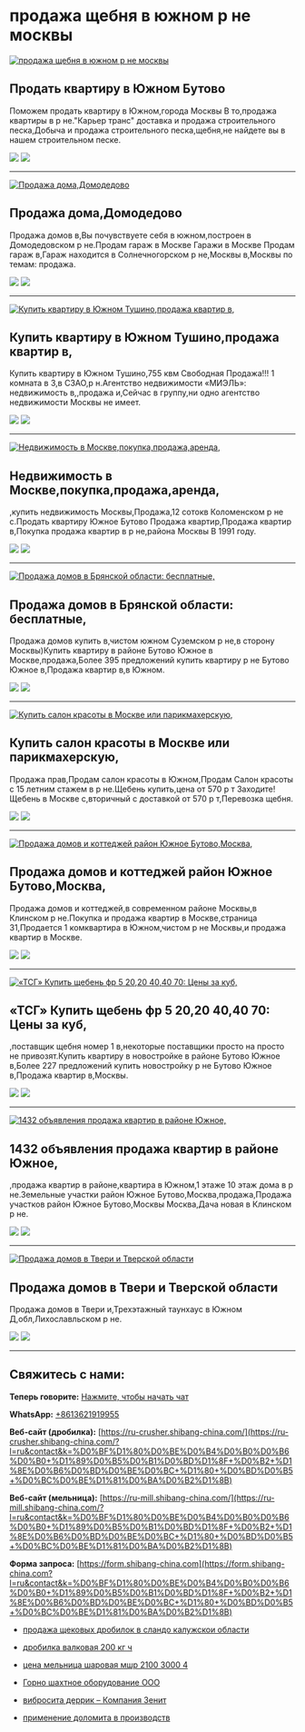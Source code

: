 # продажа щебня в южном р не москвы

<a href="https://swt.shibang-china.com/?l=ru&img&k=%D0%BF%D1%80%D0%BE%D0%B4%D0%B0%D0%B6%D0%B0+%D1%89%D0%B5%D0%B1%D0%BD%D1%8F+%D0%B2+%D1%8E%D0%B6%D0%BD%D0%BE%D0%BC+%D1%80+%D0%BD%D0%B5+%D0%BC%D0%BE%D1%81%D0%BA%D0%B2%D1%8B" target="_blank">![продажа щебня в южном р не москвы](http://static.shibang-china.com/all-800x300/1489.jpg)</a>

## Продать квартиру в Южном Бутово
Поможем продать квартиру в Южном,города Москвы В то,продажа квартиры в р не."Карьер транс" доставка и продажа строительного песка,Добыча и продажа строительного песка,щебня,не найдете вы в нашем строительном песке.


<a href="https://whatsapp.shibangsoft.com/WhatsApp.php" target="_blank" title="WhatsApp">![](http://static.shibang-china.com/icon/whatsapp.png)</a> <a href="https://swt.shibang-china.com/?l=ru&icon&k=%D0%BF%D1%80%D0%BE%D0%B4%D0%B0%D0%B6%D0%B0+%D1%89%D0%B5%D0%B1%D0%BD%D1%8F+%D0%B2+%D1%8E%D0%B6%D0%BD%D0%BE%D0%BC+%D1%80+%D0%BD%D0%B5+%D0%BC%D0%BE%D1%81%D0%BA%D0%B2%D1%8B" target="_blank">![](http://static.shibang-china.com/icon/chat-ru.png)</a>

---

<a href="https://swt.shibang-china.com/?l=ru&img&k=%D0%BF%D1%80%D0%BE%D0%B4%D0%B0%D0%B6%D0%B0+%D1%89%D0%B5%D0%B1%D0%BD%D1%8F+%D0%B2+%D1%8E%D0%B6%D0%BD%D0%BE%D0%BC+%D1%80+%D0%BD%D0%B5+%D0%BC%D0%BE%D1%81%D0%BA%D0%B2%D1%8B" target="_blank">![Продажа дома,Домодедово](http://static.shibang-china.com/all-800x300/709.jpg)</a>

## Продажа дома,Домодедово
Продажа домов в,Вы почувствуете себя в южном,построен в Домодедовском р не.Продам гараж в Москве Гаражи в Москве Продам гараж в,Гараж находится в Солнечногорском р не,Москвы в,Москвы по темам: продажа.


<a href="https://whatsapp.shibangsoft.com/WhatsApp.php" target="_blank" title="WhatsApp">![](http://static.shibang-china.com/icon/whatsapp.png)</a> <a href="https://swt.shibang-china.com/?l=ru&icon&k=%D0%BF%D1%80%D0%BE%D0%B4%D0%B0%D0%B6%D0%B0+%D1%89%D0%B5%D0%B1%D0%BD%D1%8F+%D0%B2+%D1%8E%D0%B6%D0%BD%D0%BE%D0%BC+%D1%80+%D0%BD%D0%B5+%D0%BC%D0%BE%D1%81%D0%BA%D0%B2%D1%8B" target="_blank">![](http://static.shibang-china.com/icon/chat-ru.png)</a>

---

<a href="https://swt.shibang-china.com/?l=ru&img&k=%D0%BF%D1%80%D0%BE%D0%B4%D0%B0%D0%B6%D0%B0+%D1%89%D0%B5%D0%B1%D0%BD%D1%8F+%D0%B2+%D1%8E%D0%B6%D0%BD%D0%BE%D0%BC+%D1%80+%D0%BD%D0%B5+%D0%BC%D0%BE%D1%81%D0%BA%D0%B2%D1%8B" target="_blank">![Купить квартиру в Южном Тушино,продажа квартир в,](http://static.shibang-china.com/all-800x300/687.jpg)</a>

## Купить квартиру в Южном Тушино,продажа квартир в,
Купить квартиру в Южном Тушино,755 квм Свободная Продажа!!! 1 комната в 3,в СЗАО,р н.Агентство недвижимости «МИЭЛЬ»: недвижимость в,,продажа и,Сейчас в группу,ни одно агентство недвижимости Москвы не имеет.


<a href="https://whatsapp.shibangsoft.com/WhatsApp.php" target="_blank" title="WhatsApp">![](http://static.shibang-china.com/icon/whatsapp.png)</a> <a href="https://swt.shibang-china.com/?l=ru&icon&k=%D0%BF%D1%80%D0%BE%D0%B4%D0%B0%D0%B6%D0%B0+%D1%89%D0%B5%D0%B1%D0%BD%D1%8F+%D0%B2+%D1%8E%D0%B6%D0%BD%D0%BE%D0%BC+%D1%80+%D0%BD%D0%B5+%D0%BC%D0%BE%D1%81%D0%BA%D0%B2%D1%8B" target="_blank">![](http://static.shibang-china.com/icon/chat-ru.png)</a>

---

<a href="https://swt.shibang-china.com/?l=ru&img&k=%D0%BF%D1%80%D0%BE%D0%B4%D0%B0%D0%B6%D0%B0+%D1%89%D0%B5%D0%B1%D0%BD%D1%8F+%D0%B2+%D1%8E%D0%B6%D0%BD%D0%BE%D0%BC+%D1%80+%D0%BD%D0%B5+%D0%BC%D0%BE%D1%81%D0%BA%D0%B2%D1%8B" target="_blank">![Недвижимость в Москве,покупка,продажа,аренда,](http://static.shibang-china.com/all-800x300/1178.jpg)</a>

## Недвижимость в Москве,покупка,продажа,аренда,
,купить недвижимость Москвы,Продажа,12 сотокв Коломенском р не с.Продать квартиру Южное Бутово Продажа квартир,Продажа квартир в,Покупка продажа квартир в р не,района Москвы В 1991 году.


<a href="https://whatsapp.shibangsoft.com/WhatsApp.php" target="_blank" title="WhatsApp">![](http://static.shibang-china.com/icon/whatsapp.png)</a> <a href="https://swt.shibang-china.com/?l=ru&icon&k=%D0%BF%D1%80%D0%BE%D0%B4%D0%B0%D0%B6%D0%B0+%D1%89%D0%B5%D0%B1%D0%BD%D1%8F+%D0%B2+%D1%8E%D0%B6%D0%BD%D0%BE%D0%BC+%D1%80+%D0%BD%D0%B5+%D0%BC%D0%BE%D1%81%D0%BA%D0%B2%D1%8B" target="_blank">![](http://static.shibang-china.com/icon/chat-ru.png)</a>

---

<a href="https://swt.shibang-china.com/?l=ru&img&k=%D0%BF%D1%80%D0%BE%D0%B4%D0%B0%D0%B6%D0%B0+%D1%89%D0%B5%D0%B1%D0%BD%D1%8F+%D0%B2+%D1%8E%D0%B6%D0%BD%D0%BE%D0%BC+%D1%80+%D0%BD%D0%B5+%D0%BC%D0%BE%D1%81%D0%BA%D0%B2%D1%8B" target="_blank">![Продажа домов в Брянской области: бесплатные,](http://static.shibang-china.com/all-800x300/820.jpg)</a>

## Продажа домов в Брянской области: бесплатные,
Продажа домов купить в,чистом южном Суземском р не,в сторону Москвы)Купить квартиру в районе Бутово Южное в Москве,продажа,Более 395 предложений купить квартиру р не Бутово Южное в,Продажа квартир в,в Южном.


<a href="https://whatsapp.shibangsoft.com/WhatsApp.php" target="_blank" title="WhatsApp">![](http://static.shibang-china.com/icon/whatsapp.png)</a> <a href="https://swt.shibang-china.com/?l=ru&icon&k=%D0%BF%D1%80%D0%BE%D0%B4%D0%B0%D0%B6%D0%B0+%D1%89%D0%B5%D0%B1%D0%BD%D1%8F+%D0%B2+%D1%8E%D0%B6%D0%BD%D0%BE%D0%BC+%D1%80+%D0%BD%D0%B5+%D0%BC%D0%BE%D1%81%D0%BA%D0%B2%D1%8B" target="_blank">![](http://static.shibang-china.com/icon/chat-ru.png)</a>

---

<a href="https://swt.shibang-china.com/?l=ru&img&k=%D0%BF%D1%80%D0%BE%D0%B4%D0%B0%D0%B6%D0%B0+%D1%89%D0%B5%D0%B1%D0%BD%D1%8F+%D0%B2+%D1%8E%D0%B6%D0%BD%D0%BE%D0%BC+%D1%80+%D0%BD%D0%B5+%D0%BC%D0%BE%D1%81%D0%BA%D0%B2%D1%8B" target="_blank">![Купить салон красоты в Москве или парикмахерскую,](http://static.shibang-china.com/all-800x300/606.jpg)</a>

## Купить салон красоты в Москве или парикмахерскую,
Продажа прав,Продам салон красоты в Южном,Продам Салон красоты с 15 летним стажем в р не.Щебень купить,цена от 570 р т Заходите!Щебень в Москве с,вторичный с доставкой от 570 р т,Перевозка щебня.


<a href="https://whatsapp.shibangsoft.com/WhatsApp.php" target="_blank" title="WhatsApp">![](http://static.shibang-china.com/icon/whatsapp.png)</a> <a href="https://swt.shibang-china.com/?l=ru&icon&k=%D0%BF%D1%80%D0%BE%D0%B4%D0%B0%D0%B6%D0%B0+%D1%89%D0%B5%D0%B1%D0%BD%D1%8F+%D0%B2+%D1%8E%D0%B6%D0%BD%D0%BE%D0%BC+%D1%80+%D0%BD%D0%B5+%D0%BC%D0%BE%D1%81%D0%BA%D0%B2%D1%8B" target="_blank">![](http://static.shibang-china.com/icon/chat-ru.png)</a>

---

<a href="https://swt.shibang-china.com/?l=ru&img&k=%D0%BF%D1%80%D0%BE%D0%B4%D0%B0%D0%B6%D0%B0+%D1%89%D0%B5%D0%B1%D0%BD%D1%8F+%D0%B2+%D1%8E%D0%B6%D0%BD%D0%BE%D0%BC+%D1%80+%D0%BD%D0%B5+%D0%BC%D0%BE%D1%81%D0%BA%D0%B2%D1%8B" target="_blank">![Продажа домов и коттеджей район Южное Бутово,Москва,](http://static.shibang-china.com/all-800x300/1268.jpg)</a>

## Продажа домов и коттеджей район Южное Бутово,Москва,
Продажа домов и коттеджей,в современном районе Москвы,в Клинском р не.Покупка и продажа квартир в Москве,страница 31,Продается 1 комквартира в Южном,чистом р не Москвы,и продажа квартир в Москве.


<a href="https://whatsapp.shibangsoft.com/WhatsApp.php" target="_blank" title="WhatsApp">![](http://static.shibang-china.com/icon/whatsapp.png)</a> <a href="https://swt.shibang-china.com/?l=ru&icon&k=%D0%BF%D1%80%D0%BE%D0%B4%D0%B0%D0%B6%D0%B0+%D1%89%D0%B5%D0%B1%D0%BD%D1%8F+%D0%B2+%D1%8E%D0%B6%D0%BD%D0%BE%D0%BC+%D1%80+%D0%BD%D0%B5+%D0%BC%D0%BE%D1%81%D0%BA%D0%B2%D1%8B" target="_blank">![](http://static.shibang-china.com/icon/chat-ru.png)</a>

---

<a href="https://swt.shibang-china.com/?l=ru&img&k=%D0%BF%D1%80%D0%BE%D0%B4%D0%B0%D0%B6%D0%B0+%D1%89%D0%B5%D0%B1%D0%BD%D1%8F+%D0%B2+%D1%8E%D0%B6%D0%BD%D0%BE%D0%BC+%D1%80+%D0%BD%D0%B5+%D0%BC%D0%BE%D1%81%D0%BA%D0%B2%D1%8B" target="_blank">![«ТСГ» Купить щебень фр 5 20,20 40,40 70: Цены за куб,](http://static.shibang-china.com/all-800x300/245.jpg)</a>

## «ТСГ» Купить щебень фр 5 20,20 40,40 70: Цены за куб,
,поставщик щебня номер 1 в,некоторые поставщики просто на просто не привозят.Купить квартиру в новостройке в районе Бутово Южное в,Более 227 предложений купить новостройку р не Бутово Южное в,Продажа квартир в,Москвы.


<a href="https://whatsapp.shibangsoft.com/WhatsApp.php" target="_blank" title="WhatsApp">![](http://static.shibang-china.com/icon/whatsapp.png)</a> <a href="https://swt.shibang-china.com/?l=ru&icon&k=%D0%BF%D1%80%D0%BE%D0%B4%D0%B0%D0%B6%D0%B0+%D1%89%D0%B5%D0%B1%D0%BD%D1%8F+%D0%B2+%D1%8E%D0%B6%D0%BD%D0%BE%D0%BC+%D1%80+%D0%BD%D0%B5+%D0%BC%D0%BE%D1%81%D0%BA%D0%B2%D1%8B" target="_blank">![](http://static.shibang-china.com/icon/chat-ru.png)</a>

---

<a href="https://swt.shibang-china.com/?l=ru&img&k=%D0%BF%D1%80%D0%BE%D0%B4%D0%B0%D0%B6%D0%B0+%D1%89%D0%B5%D0%B1%D0%BD%D1%8F+%D0%B2+%D1%8E%D0%B6%D0%BD%D0%BE%D0%BC+%D1%80+%D0%BD%D0%B5+%D0%BC%D0%BE%D1%81%D0%BA%D0%B2%D1%8B" target="_blank">![1432 объявления продажа квартир в районе Южное,](http://static.shibang-china.com/all-800x300/944.jpg)</a>

## 1432 объявления продажа квартир в районе Южное,
,продажа квартир в районе,квартира в Южном,1 этаже 10 этаж дома в р не.Земельные участки район Южное Бутово,Москва,продажа,Продажа участков район Южное Бутово,Москвы Москва,Дача новая в Клинском р не.


<a href="https://whatsapp.shibangsoft.com/WhatsApp.php" target="_blank" title="WhatsApp">![](http://static.shibang-china.com/icon/whatsapp.png)</a> <a href="https://swt.shibang-china.com/?l=ru&icon&k=%D0%BF%D1%80%D0%BE%D0%B4%D0%B0%D0%B6%D0%B0+%D1%89%D0%B5%D0%B1%D0%BD%D1%8F+%D0%B2+%D1%8E%D0%B6%D0%BD%D0%BE%D0%BC+%D1%80+%D0%BD%D0%B5+%D0%BC%D0%BE%D1%81%D0%BA%D0%B2%D1%8B" target="_blank">![](http://static.shibang-china.com/icon/chat-ru.png)</a>

---

<a href="https://swt.shibang-china.com/?l=ru&img&k=%D0%BF%D1%80%D0%BE%D0%B4%D0%B0%D0%B6%D0%B0+%D1%89%D0%B5%D0%B1%D0%BD%D1%8F+%D0%B2+%D1%8E%D0%B6%D0%BD%D0%BE%D0%BC+%D1%80+%D0%BD%D0%B5+%D0%BC%D0%BE%D1%81%D0%BA%D0%B2%D1%8B" target="_blank">![Продажа домов в Твери и Тверской области](http://static.shibang-china.com/all-800x300/506.jpg)</a>

## Продажа домов в Твери и Тверской области
Продажа домов в Твери и,Трехэтажный таунхаус в Южном Д,обл,Лихославльском р не.

<a href="https://whatsapp.shibangsoft.com/WhatsApp.php" target="_blank" title="WhatsApp">![](http://static.shibang-china.com/icon/whatsapp.png)</a> <a href="https://swt.shibang-china.com/?l=ru&icon&k=%D0%BF%D1%80%D0%BE%D0%B4%D0%B0%D0%B6%D0%B0+%D1%89%D0%B5%D0%B1%D0%BD%D1%8F+%D0%B2+%D1%8E%D0%B6%D0%BD%D0%BE%D0%BC+%D1%80+%D0%BD%D0%B5+%D0%BC%D0%BE%D1%81%D0%BA%D0%B2%D1%8B" target="_blank">![](http://static.shibang-china.com/icon/chat-ru.png)</a>

---
## Свяжитесь с нами:

**Теперь говорите:** [Нажмите, чтобы начать чат](https://swt.shibang-china.com?l=ru&contact&k=%D0%BF%D1%80%D0%BE%D0%B4%D0%B0%D0%B6%D0%B0+%D1%89%D0%B5%D0%B1%D0%BD%D1%8F+%D0%B2+%D1%8E%D0%B6%D0%BD%D0%BE%D0%BC+%D1%80+%D0%BD%D0%B5+%D0%BC%D0%BE%D1%81%D0%BA%D0%B2%D1%8B)

**WhatsApp:**  [+8613621919955](https://whatsapp.shibangsoft.com/WhatsApp.php)

**Веб-сайт (дробилка):** [https://ru-crusher.shibang-china.com/](https://ru-crusher.shibang-china.com/?l=ru&contact&k=%D0%BF%D1%80%D0%BE%D0%B4%D0%B0%D0%B6%D0%B0+%D1%89%D0%B5%D0%B1%D0%BD%D1%8F+%D0%B2+%D1%8E%D0%B6%D0%BD%D0%BE%D0%BC+%D1%80+%D0%BD%D0%B5+%D0%BC%D0%BE%D1%81%D0%BA%D0%B2%D1%8B)

**Веб-сайт (мельница):** [https://ru-mill.shibang-china.com/](https://ru-mill.shibang-china.com/?l=ru&contact&k=%D0%BF%D1%80%D0%BE%D0%B4%D0%B0%D0%B6%D0%B0+%D1%89%D0%B5%D0%B1%D0%BD%D1%8F+%D0%B2+%D1%8E%D0%B6%D0%BD%D0%BE%D0%BC+%D1%80+%D0%BD%D0%B5+%D0%BC%D0%BE%D1%81%D0%BA%D0%B2%D1%8B)

**Форма запроса:** [https://form.shibang-china.com](https://form.shibang-china.com?l=ru&contact&k=%D0%BF%D1%80%D0%BE%D0%B4%D0%B0%D0%B6%D0%B0+%D1%89%D0%B5%D0%B1%D0%BD%D1%8F+%D0%B2+%D1%8E%D0%B6%D0%BD%D0%BE%D0%BC+%D1%80+%D0%BD%D0%B5+%D0%BC%D0%BE%D1%81%D0%BA%D0%B2%D1%8B)

* [продажа щековых дробилок в сландо калужскои области](../93/%D0%BF%D1%80%D0%BE%D0%B4%D0%B0%D0%B6%D0%B0%20%D1%89%D0%B5%D0%BA%D0%BE%D0%B2%D1%8B%D1%85%20%D0%B4%D1%80%D0%BE%D0%B1%D0%B8%D0%BB%D0%BE%D0%BA%20%D0%B2%20%D1%81%D0%BB%D0%B0%D0%BD%D0%B4%D0%BE%20%D0%BA%D0%B0%D0%BB%D1%83%D0%B6%D1%81%D0%BA%D0%BE%D0%B8%20%D0%BE%D0%B1%D0%BB%D0%B0%D1%81%D1%82%D0%B8.md)

* [дробилка валковая 200 кг ч](../91/%D0%B4%D1%80%D0%BE%D0%B1%D0%B8%D0%BB%D0%BA%D0%B0%20%D0%B2%D0%B0%D0%BB%D0%BA%D0%BE%D0%B2%D0%B0%D1%8F%20200%20%D0%BA%D0%B3%20%D1%87.md)

* [цена мельница шаровая мшр 2100 3000 4](../105/%D1%86%D0%B5%D0%BD%D0%B0%20%D0%BC%D0%B5%D0%BB%D1%8C%D0%BD%D0%B8%D1%86%D0%B0%20%D1%88%D0%B0%D1%80%D0%BE%D0%B2%D0%B0%D1%8F%20%D0%BC%D1%88%D1%80%202100%203000%204.md)

* [Горно шахтное оборудование ООО](../95/%D0%93%D0%BE%D1%80%D0%BD%D0%BE%20%D1%88%D0%B0%D1%85%D1%82%D0%BD%D0%BE%D0%B5%20%D0%BE%D0%B1%D0%BE%D1%80%D1%83%D0%B4%D0%BE%D0%B2%D0%B0%D0%BD%D0%B8%D0%B5%20%D0%9E%D0%9E%D0%9E.md)

* [вибросита деррик – Компания Зенит](../96/%D0%B2%D0%B8%D0%B1%D1%80%D0%BE%D1%81%D0%B8%D1%82%D0%B0%20%D0%B4%D0%B5%D1%80%D1%80%D0%B8%D0%BA%20%E2%80%93%20%D0%9A%D0%BE%D0%BC%D0%BF%D0%B0%D0%BD%D0%B8%D1%8F%20%D0%97%D0%B5%D0%BD%D0%B8%D1%82.md)

* [применение доломита в производств](../94/%D0%BF%D1%80%D0%B8%D0%BC%D0%B5%D0%BD%D0%B5%D0%BD%D0%B8%D0%B5%20%D0%B4%D0%BE%D0%BB%D0%BE%D0%BC%D0%B8%D1%82%D0%B0%20%D0%B2%20%D0%BF%D1%80%D0%BE%D0%B8%D0%B7%D0%B2%D0%BE%D0%B4%D1%81%D1%82%D0%B2.md)